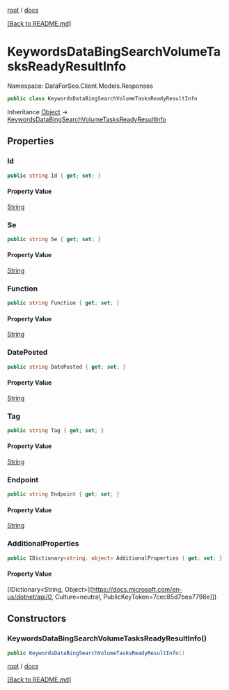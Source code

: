 [root](./../ "root") / [docs](./ "docs")

[[Back to README.md]](./../README.md "[Back to README.md]")

# KeywordsDataBingSearchVolumeTasksReadyResultInfo

Namespace: DataForSeo.Client.Models.Responses

```csharp
public class KeywordsDataBingSearchVolumeTasksReadyResultInfo
```

Inheritance [Object](https://docs.microsoft.com/en-us/dotnet/api/Object) → [KeywordsDataBingSearchVolumeTasksReadyResultInfo](./KeywordsDataBingSearchVolumeTasksReadyResultInfo.md)

## Properties

### **Id**

```csharp
public string Id { get; set; }
```

#### Property Value

[String](https://docs.microsoft.com/en-us/dotnet/api/String)<br>

### **Se**

```csharp
public string Se { get; set; }
```

#### Property Value

[String](https://docs.microsoft.com/en-us/dotnet/api/String)<br>

### **Function**

```csharp
public string Function { get; set; }
```

#### Property Value

[String](https://docs.microsoft.com/en-us/dotnet/api/String)<br>

### **DatePosted**

```csharp
public string DatePosted { get; set; }
```

#### Property Value

[String](https://docs.microsoft.com/en-us/dotnet/api/String)<br>

### **Tag**

```csharp
public string Tag { get; set; }
```

#### Property Value

[String](https://docs.microsoft.com/en-us/dotnet/api/String)<br>

### **Endpoint**

```csharp
public string Endpoint { get; set; }
```

#### Property Value

[String](https://docs.microsoft.com/en-us/dotnet/api/String)<br>

### **AdditionalProperties**

```csharp
public IDictionary<string, object> AdditionalProperties { get; set; }
```

#### Property Value

[IDictionary&lt;String, Object&gt;](https://docs.microsoft.com/en-us/dotnet/api/0, Culture=neutral, PublicKeyToken=7cec85d7bea7798e]])<br>

## Constructors

### **KeywordsDataBingSearchVolumeTasksReadyResultInfo()**

```csharp
public KeywordsDataBingSearchVolumeTasksReadyResultInfo()
```

[root](./../ "root") / [docs](./ "docs")

[[Back to README.md]](./../README.md "[Back to README.md]")